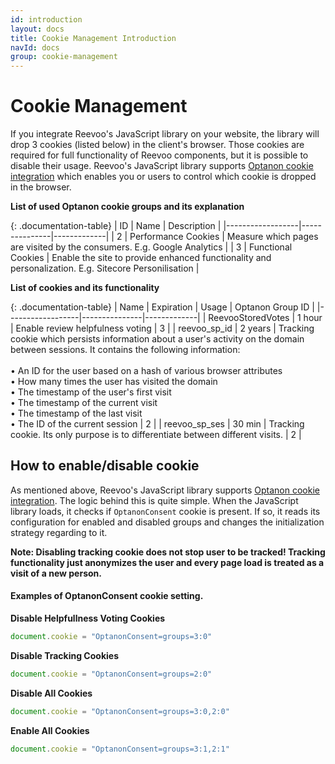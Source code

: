 ```yaml
---
id: introduction
layout: docs
title: Cookie Management Introduction
navId: docs
group: cookie-management
---
```


# Cookie Management

If you integrate Reevoo's JavaScript library on your website, the library will drop 3 cookies (listed below) in the client's browser.
Those cookies are required for full functionality of Reevoo components, but it is possible to disable their usage.
Reevoo's JavaScript library supports [Optanon cookie integration](https://www.cookielaw.org/) which enables you or users to control which
cookie is dropped in the browser.

**List of used Optanon cookie groups and its explanation**

{: .documentation-table}
| ID | Name  | Description |
|------------------|---------------|-------------|
| 2 | Performance Cookies | Measure which pages are visited by the consumers. E.g. Google Analytics |
| 3 | Functional Cookies | Enable the site to provide enhanced functionality and personalization. E.g. Sitecore Personilisation |


**List of cookies and its functionality**

{: .documentation-table}
| Name | Expiration | Usage | Optanon Group ID |
|------------------|---------------|-------------|
| ReevooStoredVotes | 1&nbsp;hour | Enable review helpfulness voting | 3 |
| reevoo_sp_id | 2&nbsp;years | Tracking cookie which persists information about a user's activity on the domain between sessions. It contains the following information: <br/> <br/> &bull; An ID for the user based on a hash of various browser attributes <br/> &bull; How many times the user has visited the domain <br/> &bull; The timestamp of the user's first visit <br/> &bull; The timestamp of the current visit <br/> &bull; The timestamp of the last visit <br/> &bull; The ID of the current session | 2 |
| reevoo_sp_ses | 30&nbsp;min | Tracking cookie. Its only purpose is to differentiate between different visits. | 2 |


## How to enable/disable cookie

As mentioned above, Reevoo's JavaScript library supports [Optanon cookie integration](https://www.cookielaw.org/).
The logic behind this is quite simple. When the JavaScript library loads, it checks if `OptanonConsent` cookie is present. If so, it reads its configuration for enabled and disabled groups and changes the initialization strategy regarding to it.

**Note: Disabling tracking cookie does not stop user to be tracked! Tracking functionality just anonymizes the user and every page load is treated as a visit of a new person.**


#### Examples of OptanonConsent cookie setting.

**Disable Helpfullness Voting Cookies**
```javascript
document.cookie = "OptanonConsent=groups=3:0"
```

**Disable Tracking Cookies**
```javascript
document.cookie = "OptanonConsent=groups=2:0"
```

**Disable All Cookies**
```javascript
document.cookie = "OptanonConsent=groups=3:0,2:0"
```

**Enable All Cookies**
```javascript
document.cookie = "OptanonConsent=groups=3:1,2:1"
```
